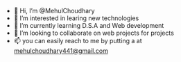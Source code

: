 - 👋 Hi, I’m @MehulChoudhary
- 👀 I’m interested in learing new technologies 
- 🌱 I’m currently learning D.S.A and Web development 
- 💞️ I’m looking to collaborate on web projects for projects 
- 📫 you can easily reach to me by putting a at mehulchoudhary441@gmail.com 

<!---
MehulChoudhary/MehulChoudhary is a ✨ special ✨ repository because its `README.md` (this file) appears on your GitHub profile.
You can click the Preview link to take a look at your changes.
--->
